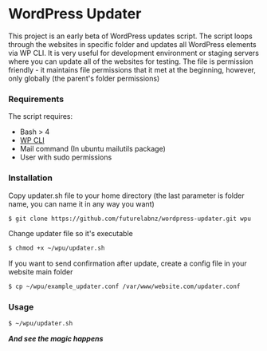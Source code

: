 # WordPress Updater

This project is an early beta of WordPress updates script. The script loops through the websites in specific folder and updates all WordPress elements via WP CLI. 
It is very useful for development environment or staging servers where you can update all of the websites for testing. The file is permission friendly - it maintains file permissions that it met at the beginning, however, only globally (the parent's folder permissions)


### Requirements

The script requires:
  - Bash > 4
  - [WP CLI](https://wp-cli.org/)
  - Mail command (In ubuntu mailutils package)
  - User with sudo permissions

### Installation

Copy updater.sh file to your home directory (the last parameter is folder name, you can name it in any way you want)
```sh
$ git clone https://github.com/futurelabnz/wordpress-updater.git wpu
```

Change updater file so it's executable 
```sh
$ chmod +x ~/wpu/updater.sh
```

If you want to send confirmation after update, create a config file in your website main folder

```sh
$ cp ~/wpu/example_updater.conf /var/www/website.com/updater.conf
```
### Usage

```sh
$ ~/wpu/updater.sh
```
***And see the magic happens***